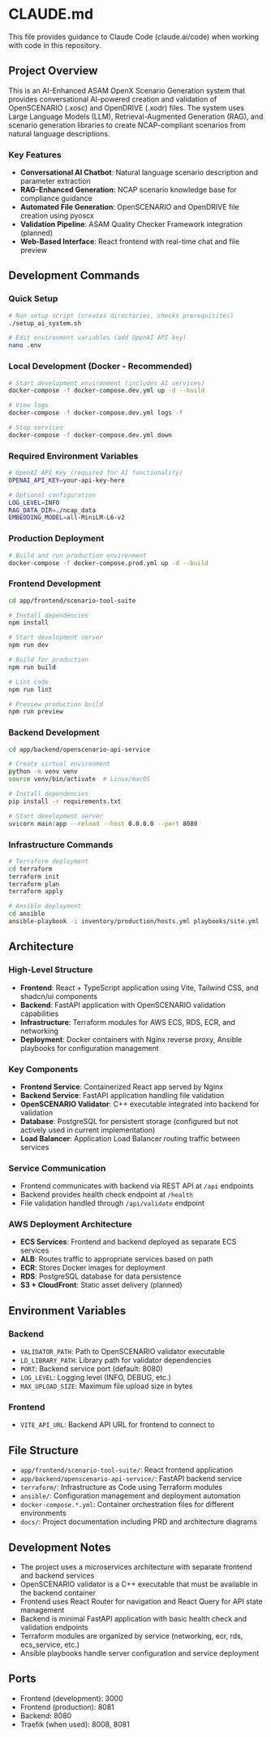 # CLAUDE.md

This file provides guidance to Claude Code (claude.ai/code) when working with code in this repository.

## Project Overview

This is an AI-Enhanced ASAM OpenX Scenario Generation system that provides conversational AI-powered creation and validation of OpenSCENARIO (.xosc) and OpenDRIVE (.xodr) files. The system uses Large Language Models (LLM), Retrieval-Augmented Generation (RAG), and scenario generation libraries to create NCAP-compliant scenarios from natural language descriptions.

### Key Features
- **Conversational AI Chatbot**: Natural language scenario description and parameter extraction
- **RAG-Enhanced Generation**: NCAP scenario knowledge base for compliance guidance
- **Automated File Generation**: OpenSCENARIO and OpenDRIVE file creation using pyoscx
- **Validation Pipeline**: ASAM Quality Checker Framework integration (planned)
- **Web-Based Interface**: React frontend with real-time chat and file preview

## Development Commands

### Quick Setup

```bash
# Run setup script (creates directories, checks prerequisites)
./setup_ai_system.sh

# Edit environment variables (add OpenAI API key)
nano .env
```

### Local Development (Docker - Recommended)

```bash
# Start development environment (includes AI services)
docker-compose -f docker-compose.dev.yml up -d --build

# View logs
docker-compose -f docker-compose.dev.yml logs -f

# Stop services
docker-compose -f docker-compose.dev.yml down
```

### Required Environment Variables

```bash
# OpenAI API Key (required for AI functionality)
OPENAI_API_KEY=your-api-key-here

# Optional configuration
LOG_LEVEL=INFO
RAG_DATA_DIR=./ncap_data
EMBEDDING_MODEL=all-MiniLM-L6-v2
```

### Production Deployment

```bash
# Build and run production environment
docker-compose -f docker-compose.prod.yml up -d --build
```

### Frontend Development

```bash
cd app/frontend/scenario-tool-suite

# Install dependencies
npm install

# Start development server
npm run dev

# Build for production
npm run build

# Lint code
npm run lint

# Preview production build
npm run preview
```

### Backend Development

```bash
cd app/backend/openscenario-api-service

# Create virtual environment
python -m venv venv
source venv/bin/activate  # Linux/macOS

# Install dependencies
pip install -r requirements.txt

# Start development server
uvicorn main:app --reload --host 0.0.0.0 --port 8080
```

### Infrastructure Commands

```bash
# Terraform deployment
cd terraform
terraform init
terraform plan
terraform apply

# Ansible deployment
cd ansible
ansible-playbook -i inventory/production/hosts.yml playbooks/site.yml
```

## Architecture

### High-Level Structure

- **Frontend**: React + TypeScript application using Vite, Tailwind CSS, and shadcn/ui components
- **Backend**: FastAPI application with OpenSCENARIO validation capabilities
- **Infrastructure**: Terraform modules for AWS ECS, RDS, ECR, and networking
- **Deployment**: Docker containers with Nginx reverse proxy, Ansible playbooks for configuration management

### Key Components

- **Frontend Service**: Containerized React app served by Nginx
- **Backend Service**: FastAPI application handling file validation
- **OpenSCENARIO Validator**: C++ executable integrated into backend for validation
- **Database**: PostgreSQL for persistent storage (configured but not actively used in current implementation)
- **Load Balancer**: Application Load Balancer routing traffic between services

### Service Communication

- Frontend communicates with backend via REST API at `/api` endpoints
- Backend provides health check endpoint at `/health`
- File validation handled through `/api/validate` endpoint

### AWS Deployment Architecture

- **ECS Services**: Frontend and backend deployed as separate ECS services
- **ALB**: Routes traffic to appropriate services based on path
- **ECR**: Stores Docker images for deployment
- **RDS**: PostgreSQL database for data persistence
- **S3 + CloudFront**: Static asset delivery (planned)

## Environment Variables

### Backend
- `VALIDATOR_PATH`: Path to OpenSCENARIO validator executable
- `LD_LIBRARY_PATH`: Library path for validator dependencies
- `PORT`: Backend service port (default: 8080)
- `LOG_LEVEL`: Logging level (INFO, DEBUG, etc.)
- `MAX_UPLOAD_SIZE`: Maximum file upload size in bytes

### Frontend
- `VITE_API_URL`: Backend API URL for frontend to connect to

## File Structure

- `app/frontend/scenario-tool-suite/`: React frontend application
- `app/backend/openscenario-api-service/`: FastAPI backend service
- `terraform/`: Infrastructure as Code using Terraform modules
- `ansible/`: Configuration management and deployment automation
- `docker-compose.*.yml`: Container orchestration files for different environments
- `docs/`: Project documentation including PRD and architecture diagrams

## Development Notes

- The project uses a microservices architecture with separate frontend and backend services
- OpenSCENARIO validator is a C++ executable that must be available in the backend container
- Frontend uses React Router for navigation and React Query for API state management
- Backend is minimal FastAPI application with basic health check and validation endpoints
- Terraform modules are organized by service (networking, ecr, rds, ecs_service, etc.)
- Ansible playbooks handle server configuration and service deployment

## Ports

- Frontend (development): 3000
- Frontend (production): 8081
- Backend: 8080
- Traefik (when used): 8008, 8081